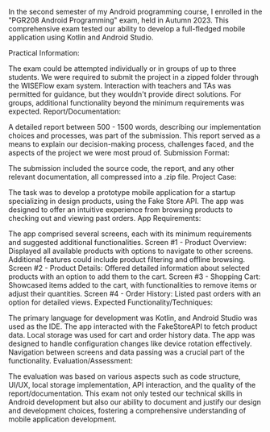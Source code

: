 
In the second semester of my Android programming course, I enrolled in the "PGR208 Android Programming" exam, held in Autumn 2023. This comprehensive exam tested our ability to develop a full-fledged mobile application using Kotlin and Android Studio.

Practical Information:

The exam could be attempted individually or in groups of up to three students.
We were required to submit the project in a zipped folder through the WISEFlow exam system.
Interaction with teachers and TAs was permitted for guidance, but they wouldn't provide direct solutions.
For groups, additional functionality beyond the minimum requirements was expected.
Report/Documentation:

A detailed report between 500 - 1500 words, describing our implementation choices and processes, was part of the submission.
This report served as a means to explain our decision-making process, challenges faced, and the aspects of the project we were most proud of.
Submission Format:

The submission included the source code, the report, and any other relevant documentation, all compressed into a .zip file.
Project Case:

The task was to develop a prototype mobile application for a startup specializing in design products, using the Fake Store API.
The app was designed to offer an intuitive experience from browsing products to checking out and viewing past orders.
App Requirements:

The app comprised several screens, each with its minimum requirements and suggested additional functionalities.
Screen #1 - Product Overview: Displayed all available products with options to navigate to other screens. Additional features could include product filtering and offline browsing.
Screen #2 - Product Details: Offered detailed information about selected products with an option to add them to the cart.
Screen #3 - Shopping Cart: Showcased items added to the cart, with functionalities to remove items or adjust their quantities.
Screen #4 - Order History: Listed past orders with an option for detailed views.
Expected Functionality/Techniques:

The primary language for development was Kotlin, and Android Studio was used as the IDE.
The app interacted with the FakeStoreAPI to fetch product data.
Local storage was used for cart and order history data.
The app was designed to handle configuration changes like device rotation effectively.
Navigation between screens and data passing was a crucial part of the functionality.
Evaluation/Assessment:

The evaluation was based on various aspects such as code structure, UI/UX, local storage implementation, API interaction, and the quality of the report/documentation.
This exam not only tested our technical skills in Android development but also our ability to document and justify our design and development choices, fostering a comprehensive understanding of mobile application development.
